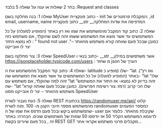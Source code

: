 בחר 2 שאלות או ענה על שאלה 5 בלבד :Request and classes

שאלה 1:
בנה מחלקה בשם MyUser כתוב פונקציית - init המקבלת פרמטרים של: ,id email, username, name כתוב פונקציית __str __המדפיסה את שדות המחלקה

שאלה 2:
כתוב קוד המקבל מהמשתמש את שמו ואז רץ באתר (המופיע למעלה) על כל המשתמשים עד אשר מוצא את המשתמש ששמו זהה לשם שהוקלד, אם משתמש כזה לא נמצא החזר : " found not user ."כמובן שבכל פעם שאתה קורא משתמש מהאתר – יצר לו אובייקט

שאלה 3:
צור מחלקה בשם SpeedUser כתוב בנאי ו- __str __אשר משתמשים במילון https://jsonplaceholder.typicode.com/users : מ שחזר json הערך של

שאלה 4:
כתוב קוד המקבל מהמשתמש את ה- latitude שלו (מופיע כ- “lat .(“ואז רץ באתר (המופיע למעלה) על כל המשתמשים עד אשר מוצא את המשתמש שה- “lat “שלו זהה למה שהוקלד, אם משתמש עם “lat “זהה בדיוק לא נמצא- אז החזר את המשתמש שה- “lat “שלו הכי קרוב (רמז: צור רשימת הפרשים). כמובן שבכל פעם שאתה קורא משתמש מהאתר – יצר לו אובייקט מסוג SpeedUser

שאלה 5:
כעת נעבור לשרת REST בכתובת  https://randomuser.me/api/
קלוט מהמשתמש מספר חיובי הקטן מ- 100 .פנה לשרת randomuser כמספר הפעמים שהמשתמש ביקש ובכל פעם הדפס את שמו של ה- user שקיבלת מהאתר. כלומר אם לדוגמא המשתמש הקליד 50 אז יודפסו 50 שמות של משתמשים שונים. הבהרה: באתר זה , בכל פעם שיורים בקשת REST GET מקבלים פרטי משתמש אקראי אחר...
